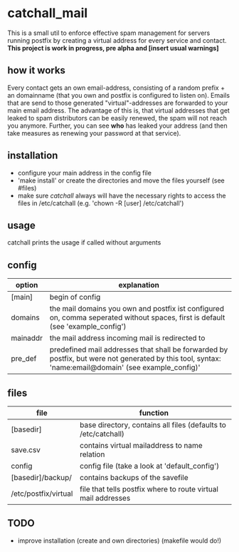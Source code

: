 # catchall_mail
This is a small util to enforce effective spam management for servers running postfix by creating a virtual address for every service and contact.
**This project is work in progress, pre alpha and [insert usual warnings]**

## how it works
Every contact gets an own email-address, consisting of a random prefix + an domainname (that you own and postfix is configured to listen on).
Emails that are send to those generated "virtual"-addresses are forwarded to your main email address.
The advantage of this is, that virtual addresses that get leaked to spam distributors can be easily renewed, the spam will not reach you anymore. Further, you can see **who** has leaked your address (and then take measures as renewing your password at that service).

## installation
* configure your main address in the config file
* 'make install' or create the directories and move the files yourself (see #files)
* make sure *catchall* always will have the necessary rights to access the files in /etc/catchall (e.g. 'chown -R [user] /etc/catchall')

## usage
catchall prints the usage if called without arguments

## config
| option | explanation |
|---|---|
| [main] | begin of config |
| domains | the mail domains you own and postfix ist configured on, comma seperated without spaces, first is default (see 'example_config') |
| mainaddr | the mail address incoming mail is redirected to |
| pre_def | predefined mail addresses that shall be forwarded by postfix, but were not generated by this tool, syntax: 'name:email@domain' (see example_config)' |

## files
| file | function |
|------------------|---------------------|
| [basedir] | base directory, contains all files (defaults to /etc/catchall) |
| save.csv | contains virtual mailaddress to name relation |
| config | config file (take a look at 'default_config') |
| [basedir]/backup/ | contains backups of the savefile |
| /etc/postfix/virtual | file that tells postfix where to route virtual mail addresses |


## TODO
* improve installation (create and own directories) (makefile would do!)

